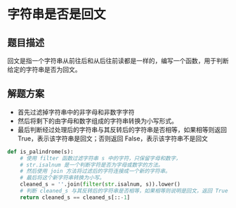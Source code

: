 

# 字符串是否是回文



## 题目描述
回文是指一个字符串从前往后和从后往前读都是一样的，编写一个函数，用于判断给定的字符串是否为回文。



## 解题方案
* 首先过滤掉字符串中的非字母和非数字字符
* 然后将剩下的由字母和数字组成的字符串转换为小写形式。
* 最后判断经过处理后的字符串与其反转后的字符串是否相等，如果相等则返回 True，表示该字符串是回文；否则返回 False，表示该字符串不是回文


```python
def is_palindrome(s):
    # 使用 filter 函数过滤字符串 s 中的字符，只保留字母和数字，
    # str.isalnum 是一个判断字符是否为字母或数字的方法。
    # 然后使用 join 方法将过滤后的字符连接成一个新的字符串。
    # 最后将这个新字符串转换为小写。
    cleaned_s = ''.join(filter(str.isalnum, s)).lower()
    # 判断 cleaned_s 与其反转后的字符串是否相等，如果相等则说明是回文，返回 True，否则返回 False。
    return cleaned_s == cleaned_s[::-1]
```